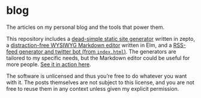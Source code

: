 # blog

The articles on my personal blog and the tools that power them.

This repository includes a [dead-simple static site generator](https://github.com/hellerve/blog/blob/master/publish.zp)
written in zepto, a [distraction-free WYSIWYG Markdown editor](https://github.com/hellerve/blog/tree/master/blargl)
written in Elm, and a [RSS-feed generator and twitter bot (from `index.html`)](https://github.com/hellerve/blog/tree/master/rsser).
The generators are tailored to my specific needs, but the Markdown
editor could be useful for more people. [See it in action here](http://blog.veitheller.de/blargl).

The software is unlicensed and thus you’re free to do whatever you want with
it. The posts themselves are not subject to this license, and you are not
free to reuse them in any context unless given my explicit permission.
